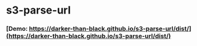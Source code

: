 # s3-parse-url


### [Demo: https://darker-than-black.github.io/s3-parse-url/dist/](https://darker-than-black.github.io/s3-parse-url/dist/)
